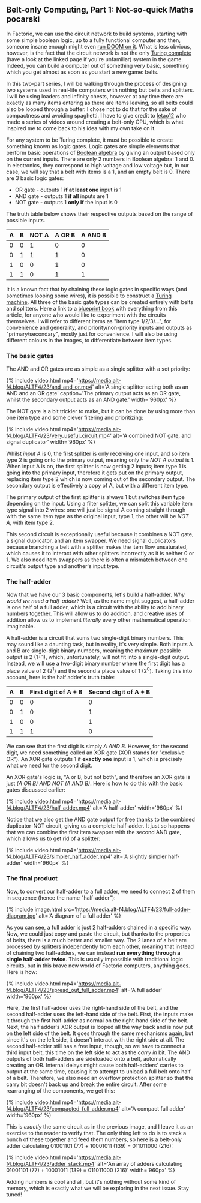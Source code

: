 ## Belt-only Computing, Part 1: Not-so-quick Maths <author>pocarski</author>

In Factorio, we can use the circuit network to build systems, starting with some simple boolean logic, up to a fully functional computer and then, someone insane enough might even [run DOOM on it](https://www.youtube.com/playlist?list=PLdkxm81SV4uVs7EHAxeGcaPLe9xX_7tjb). What is less obvious, however, is the fact that the circuit network is not the only [Turing complete](https://en.wikipedia.org/wiki/Turing_completeness) (have a look at the linked page if you're unfamiliar) system in the game. Indeed, you can build a computer out of something very basic, something which you get almost as soon as you start a new game: belts.

In this two-part series, I will be walking through the process of designing two systems used in real-life computers with nothing but belts and splitters. I will be using loaders and infinity chests, however at any time there are exactly as many items entering as there are items leaving, so all belts could also be looped through a buffer. I chose not to do that for the sake of compactness and avoiding spaghetti. I have to give credit to [letao12](https://www.youtube.com/channel/UC6BeS4toXnPJe-Kds9E_FEQ) who made a series of videos around creating a belt-only CPU, which is what inspired me to come back to his idea with my own take on it.

For any system to be Turing complete, it must be possible to create something known as logic gates. Logic gates are simple elements that perform basic operations of [Boolean algebra](https://en.wikipedia.org/wiki/Boolean_algebra) by giving an output based only on the current inputs. There are only 2 numbers in Boolean algebra: 1 and 0. In electronics, they correspond to high voltage and low voltage but, in our case, we will say that a belt with items is a 1, and an empty belt is 0. There are 3 basic logic gates:

* OR gate - outputs 1 **if at least one** input is 1
* AND gate - outputs 1 **if all** inputs are 1
* NOT gate - outputs 1 **only if** the input is 0

The truth table below shows their respective outputs based on the range of possible inputs.

| A    | B    | NOT A | A OR B | A AND B |
| ---- | ---- | ----- | ------ | ------- |
| 0    | 0    | 1     | 0      | 0       |
| 0    | 1    | 1     | 1      | 0       |
| 1    | 0    | 0     | 1      | 0       |
| 1    | 1    | 0     | 1      | 1       |

It is a known fact that by chaining these logic gates in specific ways (and sometimes looping some wires), it is possible to construct a [Turing machine](https://en.wikipedia.org/wiki/Turing_machine). All three of the basic gate types can be created entirely with belts and splitters. Here a link to a [blueprint book](https://media.alt-f4.blog/ALTF4/23/belt-computer-blueprint-book.txt) with everything from this article, for anyone who would like to experiment with the circuits themselves. I will refer to different items as "item type 1/2/3/...", for convenience and generality, and priority/non-priority inputs and outputs as "primary/secondary", mostly just for convenience. I will also be using different colours in the images, to differentiate between item types.

### The basic gates

The AND and OR gates are as simple as a single splitter with a set priority:

{% include video.html mp4='https://media.alt-f4.blog/ALTF4/23/and_and_or.mp4' alt='A single splitter acting both as an AND and an OR gate' caption='The primary output acts as an OR gate, whilst the secondary output acts as an AND gate.' width='960px' %}

The NOT gate is a bit trickier to make, but it can be done by using more than one item type and some clever filtering and prioritizing:

{% include video.html mp4='https://media.alt-f4.blog/ALTF4/23/very_useful_circuit.mp4' alt='A combined NOT gate, and signal duplicator' width='960px' %}

Whilst *input A* is 0, the first splitter is only receiving one input, and so item type 2 is going onto the primary output, meaning only the *NOT A output* is 1. When input A is on, the first splitter is now getting 2 inputs; item type 1 is going into the primary input, therefore it gets put on the primary output, replacing item type 2 which is now coming out of the secondary output. The secondary output is effectively a copy of A, but with a different item type.

The primary output of the first splitter is always 1 but switches item type depending on the input. Using a filter splitter, we can split this variable item type signal into 2 wires: one will just be signal A coming straight through with the same item type as the original input, type 1, the other will be *NOT A*, with item type 2.

This second circuit is exceptionally useful because it combines a NOT gate, a signal duplicator, and an item swapper. We need signal duplicators because branching a belt with a splitter makes the item flow unsaturated, which causes it to interact with other splitters incorrectly as it is neither 0 or 1. We also need item swappers as there is often a mismatch between one circuit's output type and another's input type.

### The half-adder

Now that we have our 3 basic components, let's build a half-adder. *Why would we need a half-adder?* Well, as the name might suggest, a half-adder is one half of a full adder, which is a circuit with the ability to add binary numbers together. This will allow us to do addition, and creative uses of addition allow us to implement *literally* every other mathematical operation imaginable.

A half-adder is a circuit that sums two single-digit binary numbers. This may sound like a daunting task, but in reality, it's very simple. Both inputs A and B are single-digit binary numbers, meaning the maximum possible output is 2 (1+1), which, unfortunately, will not fit into a single-digit output. Instead, we will use a two-digit binary number where the first digit has a place value of 2 (2<sup>1</sup>) and the second a place value of 1 (2<sup>0</sup>). Taking this into account, here is the half adder's truth table:

| A    | B    | First digit of A + B | Second digit of A + B |
| ---- | ---- | -------------------- | --------------------- |
| 0    | 0    | 0                    | 0                     |
| 0    | 1    | 0                    | 1                     |
| 1    | 0    | 0                    | 1                     |
| 1    | 1    | 1                    | 0                     |

We can see that the first digit is simply *A AND B*. However, for the second digit, we need something called an XOR gate (XOR stands for "exclusive OR"). An XOR gate outputs 1 if **exactly one** input is 1, which is precisely what we need for the second digit.

An XOR gate's logic is, "A or B, but not both", and therefore an XOR gate is just *(A OR B) AND NOT (A AND B)*. Here is how to do this with the basic gates discussed earlier:

{% include video.html mp4='https://media.alt-f4.blog/ALTF4/23/half_adder.mp4' alt='A half-adder' width='960px' %}

Notice that we also get the AND gate output for free thanks to the combined duplicator-NOT circuit, giving us a complete half-adder. It just so happens that we can combine the first item swapper with the second AND gate, which allows us to get rid of a splitter:

{% include video.html mp4='https://media.alt-f4.blog/ALTF4/23/simpler_half_adder.mp4' alt='A slightly simpler half-adder' width='960px' %}

### The final product

Now, to convert our half-adder to a full adder, we need to connect 2 of them in sequence (hence the name "half-adder"):

{% include image.html src='https://media.alt-f4.blog/ALTF4/23/full-adder-diagram.jpg' alt='A diagram of a full adder' %}

As you can see, a full adder is just 2 half-adders chained in a specific way. Now, we could just copy and paste the circuit, but thanks to the properties of belts, there is a much better and smaller way. The 2 lanes of a belt are processed by splitters independently from each other, meaning that instead of chaining two half-adders, we can instead **run everything through a single half-adder twice**. This is usually impossible with traditional logic circuits, but in this brave new world of Factorio computers, anything goes. Here is how:

{% include video.html mp4='https://media.alt-f4.blog/ALTF4/23/spread_out_full_adder.mp4' alt='A full adder' width='960px' %}

Here, the first half-adder uses the right-hand side of the belt, and the second half-adder uses the left-hand side of the belt. First, the inputs make it through the first half-adder as normal on the right-hand side of the belt. Next, the half adder's XOR output is looped all the way back and is now put on the left side of the belt. It goes through the same mechanisms again, but since it's on the left side, it doesn't interact with the right side at all. The second half-adder still has a free input, though, so we have to connect a third input belt, this time on the left side to act as the *carry in* bit. The AND outputs of both half-adders are sideloaded onto a belt, automatically creating an OR. Internal delays might cause both half-adders' carries to output at the same time, causing it to attempt to unload a full belt onto half of a belt. Therefore, we also need an overflow protection splitter so that the carry bit doesn't back up and break the entire circuit. After some rearranging of the components, we get this:

{% include video.html mp4='https://media.alt-f4.blog/ALTF4/23/compacted_full_adder.mp4' alt='A compact full adder' width='960px' %}

This is *exactly* the same circuit as in the previous image, and I leave it as an exercise to the reader to verify that. The only thing left to do is to stack a bunch of these together and feed them numbers, so here is a belt-only adder calculating 01001101 (77) + 10001011 (139) = 011011000 (216):

{% include video.html mp4='https://media.alt-f4.blog/ALTF4/23/adder_stack.mp4' alt='An array of adders calculating 01001101 (77) + 10001011 (139) = 011011000 (216)' width='960px' %}

Adding numbers is cool and all, but it's nothing without some kind of memory, which is exactly what we will be exploring in the next issue. Stay tuned!
